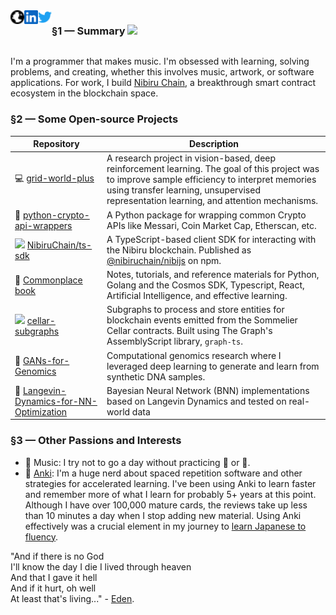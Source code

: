 <div style="display: flex; flex-direction: row;">

<a href="https://uniquedivine.blog">
  <img align="right" alt="Personal Website" width="22px" src="https://raw.githubusercontent.com/iconic/open-iconic/master/svg/globe.svg" />
</a>
<a href="https://www.linkedin.com/in/unique-divine/">
  <img align="right" alt="LinkedIn" width="22px" src="https://raw.githubusercontent.com/Unique-Divine/Unique-Divine/master/img/linkedin.svg" />
</a>
<a href="https://twitter.com/DeusExUnicus">
  <img align="right" alt="Twitter" width="22px" src="https://raw.githubusercontent.com/Unique-Divine/Unique-Divine/master/img/twitter.svg" />
</a>

### §1 — Summary <img src="https://media.giphy.com/media/WUlplcMpOCEmTGBtBW/giphy.gif" width="30">
  
</div>

I'm a programmer that makes music. I'm obsessed with learning, solving problems, and creating, whether this involves music, artwork, or software applications. For work, I build [Nibiru Chain](https://nibiru.fi), a breakthrough smart contract ecosystem in the blockchain space.
 
### §2 — Some Open-source Projects

| Repository | Description |
| ---- | ----------- |
| 💻 [grid-world-plus][rl-memory] | A research project in vision-based, deep reinforcement learning. The goal of this project was to improve sample efficiency to interpret memories using transfer learning, unsupervised representation learning, and attention mechanisms. |
| 🐍 [python-crypto-api-wrappers] | A Python package for wrapping common Crypto APIs like Messari, Coin Market Cap, Etherscan, etc. |
| <img src="https://upload.wikimedia.org/wikipedia/commons/4/4c/Typescript_logo_2020.svg" height=18> [NibiruChain/ts-sdk](https://github.com/NibiruChain/ts-sdk/) | A TypeScript-based client SDK for interacting with the Nibiru blockchain. Published as [@nibiruchain/nibijs](https://www.npmjs.com/package/@nibiruchain/nibijs) on npm. |
| 📝 [Commonplace book][commonplace-book] |  Notes, tutorials, and reference materials for Python, Golang and the Cosmos SDK, Typescript, React, Artificial Intelligence, and effective learning. |
| <img src="https://www.assemblyscript.org/images/icon.svg" style="width:18px; margin: 0; display:inline;"> [cellar-subgraphs](https://github.com/PeggyJV/cellar-subgraphs/) | Subgraphs to process and store entities for blockchain events emitted from the Sommelier Cellar contracts. Built using The Graph's AssemblyScript library, `graph-ts`.  |
| 🧬 [GANs-for-Genomics][genomics-gans-code] | Computational genomics research where I leveraged deep learning to generate and learn from synthetic DNA samples. |
| 🏫 [Langevin-Dynamics-for-NN-Optimization][langevin-repo] | Bayesian Neural Network (BNN) implementations based on Langevin Dynamics and tested on real-world data |

### §3 — Other Passions and Interests 

- 🎼 Music: I try not to go a day without practicing 🎷 or 🎹.
- 🧠 [Anki](https://apps.ankiweb.net/): I'm a huge nerd about spaced repetition software and other strategies for accelerated learning. I've been using Anki to learn faster and remember more of what I learn for probably 5+ years at this point. Although I have over 100,000 mature cards, the reviews take up less than 10 minutes a day when I stop adding new material. Using Anki effectively was a crucial element in my journey to [learn Japanese to fluency](https://uniquedivine.blog/post/japanese/why_learn_jp_again/). 
<!-- - 📊 Algorithmic trading -->
<!-- - 📚 Reading: Starting in 2021, I decided to read and take notes on roughly two books a month. I mostly read biographies, books on science and tech, and self-help. [[reading list]][reading-list] -->

"And if there is no God  
I'll know the day I die I lived through heaven  
And that I gave it hell  
And if it hurt, oh well  
At least that's living..." - [Eden](https://youtu.be/geZ_5Ri7ANg). 

<!-- ----------   Hyperlinks   ---------- -->

<!-- Repo links -->
[recent project]: https://github.com/Unique-Divine/Langevin-Dynamics-for-NN-Optimization
[python-crypto-api-wrappers]: https://github.com/Unique-Divine/python-crypto-api-wrappers
[rl-memory]: https://github.com/Unique-Divine/RL_memory
[genomics-gans-code]: https://github.com/Unique-Divine/GANs-for-Genomics
[langevin-repo]: https://github.com/Unique-Divine/Langevin-Dynamics-for-NN-Optimization

<!-- Icons links -->
[social-Facebook]: https://www.facebook.com/real.unique.divine 
[commonplace-book]: https://unique-divine.gitbook.io/commonplace-book

<!--  Other links -->
[Jie]: https://www.linkedin.com/in/jie-yuan-03429973/
[Itsik]: https://www.engineering.columbia.edu/faculty/itsik-peer
[reading-list]: https://github.com/Unique-Divine/Unique-Divine/blob/master/list-reading-tracker.md

<!--
**Unique-Divine/Unique-Divine** is a ✨ _special_ ✨ repository because its `README.md` (this file) appears on your GitHub profile.
Here are some ideas to get you started:

### Greetings, human 👋

- 👯 I’m looking to collaborate on ...
- 🤔 I’m looking for help with ...
- 💬 Ask me about ... Anki and language learning Japanese.
- 📫 How to reach me: ...
- 😄 
- ⚡ Fun fact: ...
-->
